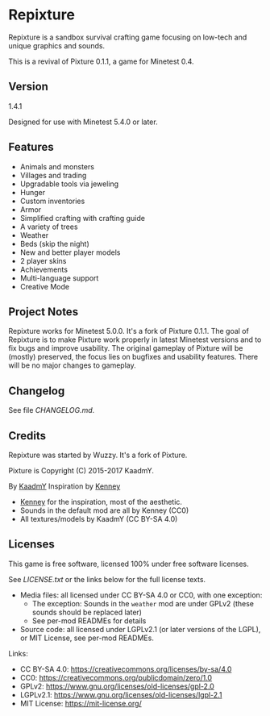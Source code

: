 # Repixture

Repixture is a sandbox survival crafting game focusing on low-tech and
unique graphics and sounds.

This is a revival of Pixture 0.1.1, a game for Minetest 0.4.

## Version
1.4.1

Designed for use with Minetest 5.4.0 or later.

## Features

* Animals and monsters
* Villages and trading
* Upgradable tools via jeweling
* Hunger
* Custom inventories
* Armor
* Simplified crafting with crafting guide
* A variety of trees
* Weather
* Beds (skip the night)
* New and better player models
* 2 player skins
* Achievements
* Multi-language support
* Creative Mode

## Project Notes

Repixture works for Minetest 5.0.0. It's a fork of Pixture 0.1.1.
The goal of Repixture is to make Pixture work properly in
latest Minetest versions and to fix bugs and improve usability.
The original gameplay of Pixture will be (mostly) preserved,
the focus lies on bugfixes and usability features.
There will be no major changes to gameplay.

## Changelog

See file *CHANGELOG.md*.

## Credits

Repixture was started by Wuzzy. It's a fork of Pixture.

Pixture is Copyright (C) 2015-2017 KaadmY.

By [KaadmY](https://github.com/kaadmy)
Inspiration by [Kenney](http://kenney.nl)

- [Kenney](http://kenney.nl) for the inspiration, most of the aesthetic.
- Sounds in the default mod are all by Kenney (CC0)
- All textures/models by KaadmY (CC BY-SA 4.0)

## Licenses

This game is free software, licensed 100% under free software licenses.

See *LICENSE.txt* or the links below for the full license texts.

- Media files: all licensed under CC BY-SA 4.0 or CC0, with one exception:
    - The exception: Sounds in the `weather` mod are under GPLv2 (these sounds should be replaced later)
    - See per-mod READMEs for details
- Source code: all licensed under LGPLv2.1 (or later versions of the LGPL), or MIT License, see per-mod READMEs.

Links:
- CC BY-SA 4.0: <https://creativecommons.org/licenses/by-sa/4.0>
- CC0: <https://creativecommons.org/publicdomain/zero/1.0>
- GPLv2: <https://www.gnu.org/licenses/old-licenses/gpl-2.0>
- LGPLv2.1: <https://www.gnu.org/licenses/old-licenses/lgpl-2.1>
- MIT License: <https://mit-license.org/>
